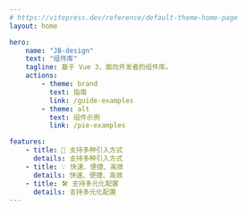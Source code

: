 ```yaml
---
# https://vitepress.dev/reference/default-theme-home-page
layout: home

hero:
    name: "JB-design"
    text: "组件库"
    tagline: 基于 Vue 3，面向开发者的组件库。
    actions:
        - theme: brand
          text: 指南
          link: /guide-examples
        - theme: alt
          text: 组件示例
          link: /pie-examples

features:
    - title: 🚀 支持多种引入方式
      details: 支持多种引入方式
    - title: 💡 快速、便捷、高效
      details: 快速、便捷、高效
    - title: 🛠️ 支持多元化配置
      details: 支持多元化配置
---
```

